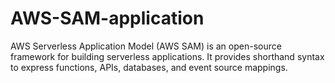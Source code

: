 # AWS-SAM-application
AWS Serverless Application Model (AWS SAM) is an open-source framework for building serverless applications. It provides shorthand syntax to express functions, APIs, databases, and event source mappings.
